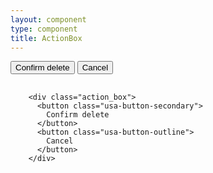 ```yaml
---
layout: component
type: component
title: ActionBox
---
```


<div class="force-clear">
  <div class="action_box">
    <button class="usa-button-secondary">
      Confirm delete
    </button>
    <button class="usa-button-outline">
      Cancel
    </button>
  </div>
</div>

<pre>
  <code>
    &lt;div class="action_box">
      &lt;button class="usa-button-secondary">
        Confirm delete
      &lt;/button>
      &lt;button class="usa-button-outline">
        Cancel
      &lt;/button>
    &lt;/div>
  </code>
</pre>
